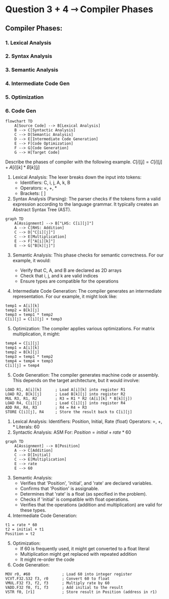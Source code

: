 # Question 3 + 4 ⇾ Compiler Phases
## Compiler Phases:
### 1. Lexical Analysis
### 2. Syntax Analysis
### 3. Semantic Analysis
### 4. Intermediate Code Gen
### 5. Optimization
### 6. Code Gen


```mermaid
flowchart TD
    A[Source Code] --> B[Lexical Analysis]
    B --> C[Syntactic Analysis]
    C --> D[Semantic Analysis]
    D --> E[Intermediate Code Generation]
    E --> F[Code Optimization]
    F --> G[Code Generation]
    G --> H[Target Code]
```

Describe the phases of compiler with the following example.
$C[i][j]=C[i][j]+A[i][k]*B[k][j]$

1. Lexical Analysis: The lexer breaks down the input into tokens:
	- Identifiers: C, i, j, A, k, B
	- Operators: =, +, *
	- Brackets: [ ]
2. Syntax Analysis (Parsing): The parser checks if the tokens form a valid expression according to the language grammar. It typically creates an Abstract Syntax Tree (AST).

```mermaid
graph TD
	A[Assignment] --> B["LHS: C[i][j]"]
	A --> C[RHS: Addition]
	C --> D["C[i][j]"]
	C --> E[Multiplication]
	E --> F["A[i][k]"]
	E --> G["B[k][j]"]
```

3. Semantic Analysis: This phase checks for semantic correctness. For our example, it would:
	- Verify that C, A, and B are declared as 2D arrays
	- Check that i, j, and k are valid indices
	- Ensure types are compatible for the operations

4. Intermediate Code Generation: The compiler generates an intermediate representation. For our example, it might look like:
```Intermediate
temp1 = A[i][k]
temp2 = B[k][j]
temp3 = temp1 * temp2
C[i][j] = C[i][j] + temp3
```

5. Optimization: The compiler applies various optimizations. For matrix multiplication, it might:
```Optimized
temp4 = C[i][j]
temp1 = A[i][k]
temp2 = B[k][j]
temp3 = temp1 * temp2
temp4 = temp4 + temp3
C[i][j] = temp4
```

5. Code Generation: The compiler generates machine code or assembly. This depends on the target architecture, but it would involve:
```ASM
LOAD R1, A[i][k]      ; Load A[i][k] into register R1
LOAD R2, B[k][j]      ; Load B[k][j] into register R2
MUL R3, R1, R2        ; R3 = R1 * R2 (A[i][k] * B[k][j])
LOAD R4, C[i][j]      ; Load C[i][j] into register R4
ADD R4, R4, R3        ; R4 = R4 + R3
STORE C[i][j], R4     ; Store the result back to C[i][j]
```


1. Lexical Analysis:
	Identifiers: Position, Initial, Rate (float)
	Operators: =, +, *
	Literals: 60
2. Syntactic Analysis:
	ASM For: $Position = initial  + rate * 60$
```mermaid
graph TD
	A[Assignment] --> B[Position]
	A --> C[Addition]
	C --> D[Initial]
	C --> E[Multiplication]
	E --> rate
	E --> 60
```
3. Semantic Analysis:
	- Verifies that 'Position', 'initial', and 'rate' are declared variables.
	- Confirms that 'Position' is assignable.
	- Determines that 'rate' is a float (as specified in the problem).
	- Checks if 'initial' is compatible with float operations.
	- Verifies that the operations (addition and multiplication) are valid for these types.
4. Intermediate Code Generation:
```intermediate
t1 = rate * 60
t2 = initial + t1
Position = t2
```
5. Optimization:
	- If 60 is frequently used, it might get converted to a float literal
	- Multiplication might get replaced with repeated addition
	- It might re-order the code
6. Code Generation:
```ASM
MOV r0, #60              ; Load 60 into integer register
VCVT.F32.S32 f3, r0      ; Convert 60 to float
VMUL.F32 f3, f2, f3      ; Multiply rate by 60
VADD.F32 f0, f1, f3      ; Add initial to the result
VSTR f0, [r1]            ; Store result in Position (address in r1)
```

